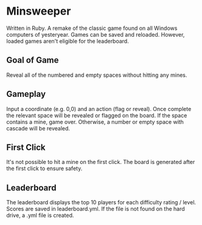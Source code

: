 # Minsweeper
Written in Ruby. A remake of the classic game found on all Windows computers of yesteryear. Games can be saved and reloaded. However, loaded games aren't eligible for the leaderboard.

## Goal of Game
Reveal all of the numbered and empty spaces without hitting any mines.

## Gameplay
Input a coordinate (e.g. 0,0) and an action (flag or reveal). Once complete the relevant space will be revealed or flagged on the board. If the space contains a mine, game over. Otherwise, a number or empty space with cascade will be revealed.

## First Click
It's not possible to hit a mine on the first click. The board is generated after the first click to ensure safety.

## Leaderboard
The leaderboard displays the top 10 players for each difficulty rating / level. Scores are saved in leaderboard.yml. If the file is not found on the hard drive, a .yml file is created.
